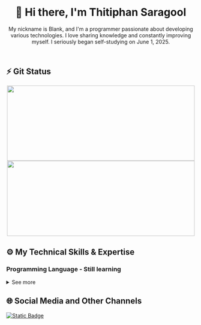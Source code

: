 <!--ส่วนหัวสำหรับแนะนำตัว -->
<header>
    <h1 align="center">👋 Hi there, I'm Thitiphan Saragool</h1>
    <p align="center">
      My nickname is Blank, and I'm a programmer passionate about developing various technologies. I love sharing knowledge and constantly improving myself. I seriously began self-studying on June 1, 2025.
    </p>
</header>
<!--ส่วนเนื้อหลัก -->

<main>
    <!-- ส่วนของสถิติ -->
    <article>
        <h2>⚡ Git Status</h2>
        <!-- ส่วนของการ์ดสถิติ GitHub และ Language -->
        <section align="center">
            <a href="https://github.com/anuraghazra/github-readme-stats">
                <img height=200 width=500 align="center" src="https://github-readme-stats.vercel.app/api?username=blanktphan&show_icons=true&bg_color=00000000&text_color=fff" />
            </a>
            <a href="https://github.com/anuraghazra/convoychat">
                <img height=200 width=500 align="center" src="https://github-readme-stats.vercel.app/api/top-langs?username=blanktphan&layout=compact&langs_count=8&&bg_color=00000000&text_color=fff" />
            </a>
        </section>
    </article>
    <!-- ส่วนของทักษะและประสบการณ์ต่างๆ -->
    <article>
      <h2>⚙️ My Technical Skills & Expertise</h2>
      <!--ส่วนของภาษาโปรแกรม -->
      <section>
        <h3>Programming Language - Still learning</h3>
        <details>
          <summary>See more</summary>
          <p align="center">
            <a href="https://skillicons.dev">
              <img src="https://skillicons.dev/icons?i=python,js,java,kotlin,swift,cpp,cs,c,go,mysql" />
            </a>
          </p>
          <!-- ส่วนของภาษาต่างๆ -->
          <h4>Core Languages (Main Job Roles):</h4>
          <ul>
            <li>
              <strong>Python:</strong> Exceptionally versatile, dominant in Data Science, AI/ML, and widely used for Web Development (Backend), Automation, and Scripting.
            </li>
            <li>
              <strong>JavaScript:</strong> The undisputed primary language for Web Development (Frontend, and Backend with Node.js). Also heavily used for Mobile (React Native) and Desktop (Electron) applications.
            </li>
            <li>
              <strong>Java:</strong> A robust, platform-independent language, foundational for large-scale Enterprise Systems, Android Development, and Big Data processing.
            </li>
            <li>
              <strong>Kotlin:</strong> Google's officially recommended language for current Android Development. It's more concise and safer than Java, also usable for Backend and supports Multiplatform development.
            </li>
            <li>
              <strong>Swift:</strong> The primary language for developing applications within the Apple Ecosystem (iOS, macOS, watchOS).
            </li>
            <li>
              <strong>C++:</strong> Offers high performance and control, making it crucial for Game Development, Embedded Systems, High-Performance Computing, and System Programming.
            </li>
            <li>
              <strong>C#:</strong> Central to the .NET Ecosystem, extensively used for Windows Applications, Game Development (Unity), and Enterprise Web Development (ASP.NET).
            </li>
            <li>
              <strong>C:</strong> A foundational, low-level language providing unparalleled performance and direct memory control. Essential for developing Operating Systems, Embedded Systems, and other System-Level Programming.
            </li>
            <li>
              <strong>Go (Golang):</strong> Known for its efficiency and strong support for concurrency, it's increasingly popular for building scalable Backend services, Microservices, and Cloud Infrastructure.
            </li>
            <li>
              <strong>SQL (Structured Query Language):</strong> A specialized language for managing and accessing data in relational databases. Used for retrieving, inserting, modifying, and deleting data; essential for developers working with data.
            </li>
            <li>
              <strong>Assembly:</strong> The lowest-level language that directly maps to a computer's machine instructions. It is fundamental for System Programming, writing Device Drivers, Embedded Systems, and achieving advanced performance optimizations that require direct hardware control.
            </li>
          </ul>
          <!-- ส่วนของแนวคิดหลัก -->
          <h4>Fundamental Programming Concepts:</h4>
          <ul>
            <li>
              <strong>Variable:</strong> A designated area in computer memory for storing data. It has a unique name to reference and modify the stored information (e.g., age = 30, name = "Alice").
            </li>
            <li>
              <strong>Data Type:</strong> Specifies the kind of data a variable will hold, informing the computer how to manage that data appropriately (e.g., Integer for whole numbers, String for text, Boolean for true/false values).
            </li>
            <li>
              <strong>Operator:</strong> Symbols used to perform operations on data or variables (e.g., + for addition, = for assignment, == for comparison).
            </li>
            <li>
              <strong>Function:</strong> A block of code designed to perform a specific task. It can be reused multiple times, often takes input values (Arguments), and may return a result (Return Value) (e.g., calculate_sum(a, b)).
            </li>
            <li>
              <strong>Conditional Statement:</strong> Controls the program's flow based on a condition, such as if-else or switch-case.
            </li>
            <li>
              <strong>Loop:</strong> An instruction that causes a block of code to repeat multiple times until a condition is met or a specified number of iterations is completed (e.g., for loop, while loop).
            </li>
            <li>
              <strong>Comment:</strong> Text within the code written by programmers to explain its functionality. Comments are ignored by the compiler or interpreter and do not affect program execution.
            </li>
            <li>
              <strong>Input/Output (I/O):</strong> The process of receiving data into the program (Input) and displaying or sending data out of the program (Output).
            </li>
            <li>
              <strong>Error Handling:</strong> The process of catching and managing errors or exceptions that might occur during program execution, preventing unexpected crashes (e.g., try-catch, try-except).
            </li>
            <li>
              <strong>Library / Module / Package:</strong> A collection of pre-written code, functions, or classes that programmers can reuse, saving time and effort.
            </li>
            <li>
              <strong>Scope:</strong> Defines the region of a program where a variable can be accessed or used (e.g., Local Scope, Global Scope).
            </li>
            <li>
              <strong>Recursion:</strong> A programming technique where a function calls itself repeatedly to solve a problem, breaking down a large problem into smaller, similar sub-problems.
            </li>
          </ul>
          <!-- ส่วนของประเภทข้อมูล -->
          <h4>Data Structures:</h4>
          <ul>
            <li>
              <strong>Array:</strong> A data structure that stores a collection of data items of the same type in a contiguous sequence. Each item can be accessed using an index (e.g., numbers = [10, 20, 30]).
            </li>
            <li>
              <strong>List:</strong> A resizable collection that can store data of any type (in some languages).
            </li>
            <li>
              <strong>Dictionary / Map:</strong> A data structure that stores data as Key-Value Pairs, allowing for fast retrieval of data via its key (e.g., student = {"name": "Alice", "age": 20}).
            </li>
            <li>
              <strong>Set:</strong> A data structure that stores a collection of unique, unordered data items. Ideal for quickly checking for membership.
            </li>
            <li>
              <strong>Tuple:</strong> A data structure that stores an ordered collection of data items that are immutable (cannot be changed) once created.
            </li>
          </ul>
          <!-- รูปแบบของการดำเนินการแปลงโค้ด -->
          <h4>Code Execution Paradigms:</h4>
          <ul>
            <li>
              <strong>Compilation:</strong> The process of transforming human-written Source Code into Machine Code that a computer can understand and run directly. This occurs before the program is run (e.g., C++, Java).
            </li>
            <li>
              <strong>Interpretation:</strong> The process where a program directly executes instructions from the Source Code line by line while the program is running, without creating a separate machine code file (e.g., Python, JavaScript).
            </li>
          </ul>
          <!-- ส่วนของรูปแบบการเขียน -->
          <h4>Programming Paradigms:</h4>
          <ul>
            <li>
              <strong>Object-Oriented Programming (OOP):</strong> A programming paradigm based on the concept of "objects," which can contain both data and code. It emphasizes program design using objects and classes (e.g., Java, C++, C#, Python).
            </li>
            <li>
              <strong>Functional Programming (FP):</strong> A programming paradigm that treats computation as the evaluation of mathematical functions, avoiding mutable state and side effects. It focuses on using pure functions (e.g., JavaScript, Python, Scala).
            </li>
            <li>
              <strong>Procedural Programming:</strong> A programming paradigm derived from structured programming, based on the concept of the procedure call. It involves writing code that follows a step-by-step, sequential order (e.g., C).
            </li>
            <li>
              <strong>Event-Driven Programming:</strong> A paradigm where the program's execution flow is determined by events (e.g., mouse clicks, key presses, messages from other programs). It's fundamental for developing Graphical User Interface (GUI) applications and web applications.
            </li>
          </ul>
        </details>
      </section>
  </article>
</main>

<!-- ส่วนท้าย -->
<footer>
  <h2>🌐 Social Media and Other Channels</h2>
  <a href="https://www.youtube.com/@blanktphan"><img alt="Static Badge" src="https://img.shields.io/badge/blankt-Youtube-red?style=for-the-badge&logo=Youtube&color=ff0000"></a>
</footer>